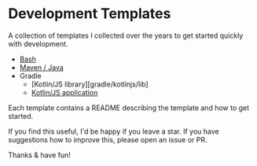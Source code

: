 # Development Templates

A collection of templates I collected over the years to get started quickly with development. 

- [Bash](bash/)
- [Maven / Java](maven/java/)
- Gradle
    + [Kotlin/JS library][gradle/kotlinjs/lib]
    + [Kotlin/JS application](gradle/kotlinjs/app) 

Each template contains a README describing the template and how to get started.

If you find this useful, I'd be happy if you leave a star. If you have suggestions how to improve this, please open an issue or PR.

Thanks & have fun!

